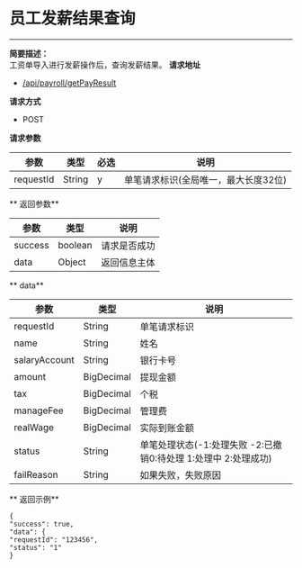 # 员工发薪结果查询

---

**简要描述：**  
   工资单导入进行发薪操作后，查询发薪结果。 
**请求地址**

* [/api/payroll/getPayResult](https://openapiqa.gongmall.com/api/payroll/getPayResult)   

**请求方式**

* POST

**请求参数**

|参数     | 类型 | 必选 | 说明  |
|---------|----|---|-------|
|requestId|String|y|单笔请求标识(全局唯一，最大长度32位)   | 

** 返回参数**

|参数     | 类型 | 说明  |
|---------|------|-------|
|success|boolean|   请求是否成功    |
|data|Object| 返回信息主体  | 

** data**

|参数     | 类型 | 说明  |
|---------|------|-------|
|requestId|String|   单笔请求标识    |
|name|String| 姓名  | 
|salaryAccount|String| 银行卡号 |
|amount|BigDecimal|   提现金额    |
|tax|BigDecimal| 个税  | 
|manageFee|BigDecimal| 管理费|
|realWage|BigDecimal|实际到账金额   |
|status|String| 单笔处理状态(-1:处理失败 -2:已撤销0:待处理 1:处理中 2:处理成功) | 
|failReason|String| 如果失败，失败原因 |

** 返回示例**
```
{
"success": true,
"data": {
"requestId": "123456",
"status": "1"
}
```







